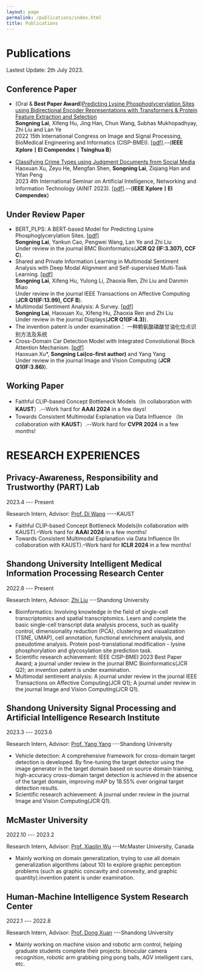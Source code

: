 ```yaml
---
layout: page
permalink: /publications/index.html
title: Publications
---
```


# Publications

Lastest Update: 2th July 2023.

## Conference Paper

- (Oral & **Best Paper Award**)[Predicting Lysine Phosphoglycerylation Sites using Bidirectional Encoder Representations with Transformers & Protein Feature Extraction and Selection](https://ieeexplore.ieee.org/abstract/document/9979871/)
<br>**Songning Lai**, Xifeng Hu, Jing Han, Chun Wang, Subhas Mukhopadhyay, Zhi Liu and Lan Ye<br> 2022 15th International Congress on Image and Signal Processing, BioMedical Engineering and Informatics (CISP-BMEI). [[pdf]](https://ieeexplore.ieee.org/stamp/stamp.jsp?tp=&arnumber=9979871).--{**IEEE Xplore丨EI Compendex丨Tsinghua B**}

- [Classifying Crime Types using Judgment Documents from Social Media](file/ljq.pdf)
<br>Haoxuan Xu, Zeyu He, Mengfan Shen, **Songning Lai**, Ziqiang Han and Yifan Peng<br> 2023 4th International Seminar on Artificial Intelligence, Networking and Information Technology (AINIT 2023). [[pdf]](file/ljq.pdf).--{**IEEE Xplore丨EI Compendex**}
                                                                                

## Under Review Paper

- BERT_PLPS: A BERT-based Model for Predicting Lysine Phosphoglycerylation Sites. [[pdf]](https://assets.researchsquare.com/files/rs-2858313/v1_covered_07d0e57c-bbc3-4bca-9e12-eb9ff6192f04.pdf?c=1683001221
) <br>**Songning Lai**, Yankun Cao, Pengwei Wang, Lan Ye and Zhi Liu<br>
Under review in the journal BMC Bioinformatics(**JCR Q2 (IF:3.307), CCF C**).
- Shared and Private Information Learning in Multimodal Sentiment Analysis with Deep Modal Alignment and Self-supervised Multi-Task Learning. [[pdf]](https://arxiv.org/pdf/2305.08473.pdf) <br>**Songning Lai**, Xifeng Hu, Yulong Li, Zhaoxia Ren, Zhi Liu and Danmin Miao<br>
Under review in the journal IEEE Transactions on Affective Computing (**JCR Q1(IF:13.99), CCF B**).
- Multimodal Sentiment Analysis: A Survey. [[pdf]](https://arxiv.org/pdf/2305.07611.pdf) <br>**Songning Lai**, Haoxuan Xu, Xifeng Hu, Zhaoxia Ren and Zhi Liu<br>
Under review in the journal Displays(**JCR Q1(IF:4.3)**).
- The invention patent is under examination： 一种赖氨酸磷酸甘油化位点识别方法及系统 
- Cross-Domain Car Detection Model with Integrated Convolutional Block Attention Mechanism. [[pdf]]([file/MultimodalS.pdf](https://arxiv.org/pdf/2305.20055.pdf)) <br>Haoxuan Xu*, **Songning Lai(co-first author)** and Yang Yang<br>
Under review in the journal Image and Vision Computing (**JCR Q1(IF:3.86)**).

## Working Paper

- Faithful CLIP-based Concept Bottleneck Models（In collaboration with **KAUST**）.--Work hard for **AAAI 2024** in a few days!
- Towards Consistent Multimodal Explanation via Data Influence （In collaboration with **KAUST**）.--Work hard for **CVPR 2024** in a few months!




#  RESEARCH EXPERIENCES

## Privacy-Awareness, Responsibility and Trustworthy (PART) Lab

2023.4 --- Present

Research Intern, Advisor: [Prof. Di Wang](https://cemse.kaust.edu.sa/cs/people/person/di-wang) ----KAUST

- Faithful CLIP-based Concept Bottleneck Models(In collaboration with KAUST).–Work hard for **AAAI 2024** in a few months!
- Towards Consistent Multimodal Explanation via Data Influence (In collaboration with KAUST).–Work hard for **ICLR 2024** in a few months!

## Shandong University Intelligent Medical Information Processing Research Center

2022.8 --- Present

Research Intern, Advisor: [Zhi Liu](https://faculty.sdu.edu.cn/liuzhi1/zh_CN/index/538797/list/index.htm) ---Shandong University

- Bioinformatics: Involving knowledge in the field of single-cell transcriptomics and spatial transcriptomics. Learn and complete the basic single-cell transcript data analysis process, such as quality control, dimensionality reduction (PCA), clustering and visualization (TSNE, UMAP), cell annotation, functional enrichment analysis, and pseudotime analysis. Protein post-translational modification - lysine phosphorylation and glycosylation site prediction task.
- Scientific research achievement: IEEE CISP-BMEI 2023 Best Paper Award; a journal under review in the journal BMC Bioinformatics(JCR Q2); an invention patent is under examination.
- Multimodal sentiment analysis: A journal under review in the journal IEEE Transactions on Affective Computing(JCR Q1); A journal under review in the journal Image and Vision Computing(JCR Q1).

## Shandong University Signal Processing and Artificial Intelligence Research Institute

2023.3 --- 2023.6

Research Intern, Advisor: [Prof. Yang Yang](https://faculty.sdu.edu.cn/yangyang/zh_CN/index/11881/list/index.htm) ---Shandong University

- Vehicle detection: A comprehensive framework for cross-domain target detection is developed. By fine-tuning the target detector using the image generator in the target domain based on source domain training, high-accuracy cross-domain target detection is achieved in the absence of the target domain, improving mAP by 18.55% over original target detection results.
- Scientific research achievement: A journal under review in the journal Image and Vision Computing(JCR Q1).

## McMaster University

2022.10 --- 2023.2

Research Intern, Advisor: [Prof. Xiaolin Wu](https://faculty.sdu.edu.cn/liuzhi1/zh_CN/index/538797/list/index.htm) ---McMaster University, Canada

- Mainly working on domain generalization, trying to use all domain generalization algorithms (about 10) to explore graphic perception problems (such as graphic concavity and convexity, and graphic quantity).invention patent is under examination.

## Human-Machine Intelligence System Research Center

2022.1 --- 2022.8

Research Intern, Advisor: [Prof. Dong Xuan](https://web.cse.ohio-state.edu/~xuan.3/) ---Shandong University

- Mainly working on machine vision and robotic arm control, helping graduate students complete their projects: binocular camera recognition, robotic arm grabbing ping pong balls, AGV intelligent cars, etc.


